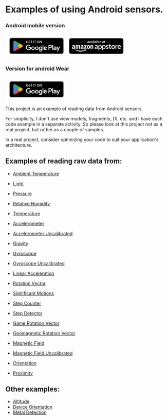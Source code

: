 # Examples of using Android sensors.

### Android mobile version
[<img src="doc/google-play-badge.png" height=75 align=center>](https://play.google.com/store/apps/details?id=com.reboot297.sensors)
[<img src="doc/amazon-appstore-badge-english-black.png" height=50 align=center>](http://www.amazon.com/gp/mas/dl/android?p=com.reboot297.sensors)

### Version for android Wear
[<img src="doc/google-play-badge.png" height=75 align=center>](https://play.google.com/store/apps/details?id=com.reboot297.sensors.wear)

This project is an example of reading data from Android sensors.

For simplicity, I don't use view models, fragments, DI, etc. and I have each code example in a separate activity. So please look at this project not as a real project, but rather as a couple of samples.

In a real project, consider optimizing your code to suit your application's architecture.


## Examples of reading raw data from:

- [Ambient Temperature](lib_mobile_sensors/src/main/kotlin/com/reboot297/sensors/lib/raw/AmbientTemperatureLifecycleObserver.kt)
- [Light](lib_mobile_sensors/src/main/kotlin/com/reboot297/sensors/lib/raw/LightLifecycleObserver.kt)
- [Pressure](lib_mobile_sensors/src/main/kotlin/com/reboot297/sensors/lib/raw/PressureLifecycleObserver.kt)
- [Relative Humidity](lib_mobile_sensors/src/main/kotlin/com/reboot297/sensors/lib/raw/RelativeHumidityLifecycleObserver.kt)
- [Temperature](lib_mobile_sensors/src/main/kotlin/com/reboot297/sensors/lib/raw/TemperatureLifecycleObserver.kt)

- [Accelerometer](lib_mobile_sensors/src/main/kotlin/com/reboot297/sensors/lib/raw/AccelerometerLifecycleObserver.kt)
- [Accelerometer Uncalibrated](lib_mobile_sensors/src/main/kotlin/com/reboot297/sensors/lib/raw/AccelerometerUncalibratedLifecycleObserver.kt)
- [Gravity](lib_mobile_sensors/src/main/kotlin/com/reboot297/sensors/lib/raw/GravityLifecycleObserver.kt)
- [Gyroscope](lib_mobile_sensors/src/main/kotlin/com/reboot297/sensors/lib/raw/GyroscopeLifecycleObserver.kt)
- [Gyroscope Uncalibrated](lib_mobile_sensors/src/main/kotlin/com/reboot297/sensors/lib/raw/GyroscopeUncalibratedLifecycleObserver.kt)
- [Linear Acceleration](lib_mobile_sensors/src/main/kotlin/com/reboot297/sensors/lib/raw/LinearAccelerationLifecycleObserver.kt)
- [Rotation Vector](lib_mobile_sensors/src/main/kotlin/com/reboot297/sensors/lib/raw/RotationVectorLifecycleObserver.kt)
- [Significant Motions](lib_mobile_sensors/src/main/kotlin/com/reboot297/sensors/lib/raw/SignificantMotionLifecycleObserver.kt)
- [Step Counter](lib_mobile_sensors/src/main/kotlin/com/reboot297/sensors/lib/raw/StepCounterLifecycleObserver.kt)
- [Step Detector](lib_mobile_sensors/src/main/kotlin/com/reboot297/sensors/lib/raw/StepDetectorLifecycleObserver.kt)

- [Game Rotation Vector](lib_mobile_sensors/src/main/kotlin/com/reboot297/sensors/lib/raw/GameRotationVectorLifecycleObserver.kt)
- [Geomagnetic Rotation Vector](lib_mobile_sensors/src/main/kotlin/com/reboot297/sensors/lib/raw/GeomagneticRotationVectorLifecycleObserver.kt)
- [Magnetic Field](lib_mobile_sensors/src/main/kotlin/com/reboot297/sensors/lib/raw/MagneticFieldLifecycleObserver.kt)
- [Magnetic Field Uncalibrated](lib_mobile_sensors/src/main/kotlin/com/reboot297/sensors/lib/raw/MagneticFieldUncalibratedLifecycleObserver.kt)
- [Orientation](lib_mobile_sensors/src/main/kotlin/com/reboot297/sensors/lib/raw/OrientationLifecycleObserver.kt)
- [Proximity](lib_mobile_sensors/src/main/kotlin/com/reboot297/sensors/lib/raw/ProximityLifecycleObserver.kt)

## Other examples:

- [Altitude](lib_mobile_sensors/src/main/kotlin/com/reboot297/sensors/lib/samples/AltitudeLifecycleObserver.kt)
- [Device Orientation](lib_mobile_sensors/src/main/kotlin/com/reboot297/sensors/lib/samples/DeviceOrientationLifecycleObserver.kt)
- [Metal Detection](lib_mobile_sensors/src/main/kotlin/com/reboot297/sensors/lib/samples/MetalDetectionLifecycleObserver.kt)
